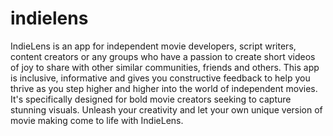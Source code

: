 # indielens


IndieLens is an app for independent movie developers, script writers, content creators or any groups who have a passion to create short videos of joy to share with other similar communities, friends and others. This app is inclusive, informative and gives you constructive feedback to help you thrive as you step higher and higher into the world of independent movies. It's specifically designed for bold movie creators seeking to capture stunning visuals. Unleash your creativity and let your own unique version of movie making come to life with IndieLens.
